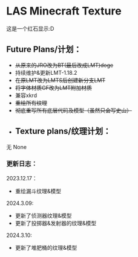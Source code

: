 # LAS Minecraft Texture
这是一个红石显示:D  

## Future Plans/计划：
- ~~从原来的JRO改为BT(最后改成LMT)doge~~
- 持续维护&更新LMT-1.18.2
- ~~在原LMT改为LMTS后创建新分支LMT~~
- ~~将字体材质GF改为LMT附加材质~~
- 兼容xkrd
- ~~重绘所有纹理~~
- ~~彻底重写所有底层代码及模型（虽然只会写史山）~~
- ## Texture plans/纹理计划：
无 None
### 更新日志：  

2023.12.17：   
- 重绘漏斗纹理&模型

2024.3.09:  
- 更新了侦测器纹理&模型  
- 更新了投掷器&发射器的纹理&模型

2024.3.10:  
- 更新了堆肥桶的纹理&模型  
